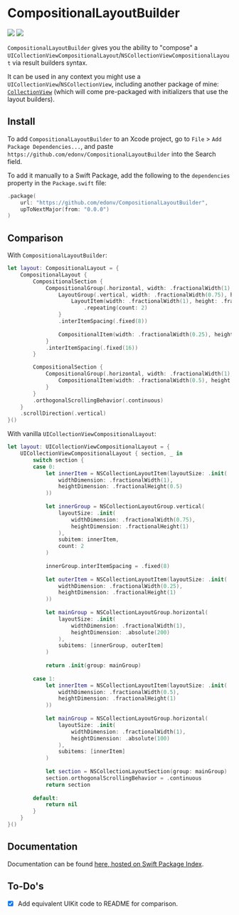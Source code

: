 # CompositionalLayoutBuilder

[![](https://img.shields.io/endpoint?url=https%3A%2F%2Fswiftpackageindex.com%2Fapi%2Fpackages%2Fedonv%2FCompositionalLayoutBuilder%2Fbadge%3Ftype%3Dswift-versions)](https://swiftpackageindex.com/edonv/CompositionalLayoutBuilder)
[![](https://img.shields.io/endpoint?url=https%3A%2F%2Fswiftpackageindex.com%2Fapi%2Fpackages%2Fedonv%2FCompositionalLayoutBuilder%2Fbadge%3Ftype%3Dplatforms)](https://swiftpackageindex.com/edonv/CompositionalLayoutBuilder)

`CompositionalLayoutBuilder` gives you the ability to "compose" a `UICollectionViewCompositionalLayout`/`NSCollectionViewCompositionalLayout` via result builders syntax.

It can be used in any context you might use a `UICollectionView`/`NSCollectionView`, including another package of mine: [`CollectionView`](https://github.com/edonv/CollectionView) (which will come pre-packaged with initializers that use the layout builders).

## Install

To add `CompositionalLayoutBuilder` to an Xcode project, go to `File` > `Add Package Dependencies...`, and paste `https://github.com/edonv/CompositionalLayoutBuilder` into the Search field.

To add it manually to a Swift Package, add the following to the `dependencies` property in the `Package.swift` file:

```swift
.package(
    url: "https://github.com/edonv/CompositionalLayoutBuilder",
    upToNextMajor(from: "0.0.0")
)
```

## Comparison

With `CompositionalLayoutBuilder`:

```swift
let layout: CompositionalLayout = {
    CompositionalLayout {
        CompositionalSection {
            CompositionalGroup(.horizontal, width: .fractionalWidth(1), height: .absolute(200)) {
                LayoutGroup(.vertical, width: .fractionalWidth(0.75), height: .fractionalHeight(1)) {
                    LayoutItem(width: .fractionalWidth(1), height: .fractionalHeight(0.5))
                        .repeating(count: 2)
                }
                .interItemSpacing(.fixed(8))
                
                CompositionalItem(width: .fractionalWidth(0.25), height: .fractionalHeight(1))
            }
            .interItemSpacing(.fixed(16))
        }

        CompositionalSection {
            CompositionalGroup(.horizontal, width: .fractionalWidth(1), height: .absolute(100)) {
                CompositionalItem(width: .fractionalWidth(0.5), height: .fractionalHeight(1))
            }
        }
        .orthogonalScrollingBehavior(.continuous)
    }
    .scrollDirection(.vertical)
}()
```

With vanilla `UICollectionViewCompositionalLayout`:

```swift
let layout: UICollectionViewCompositionalLayout = {
    UICollectionViewCompositionalLayout { section, _ in
        switch section {
        case 0:
            let innerItem = NSCollectionLayoutItem(layoutSize: .init(
                widthDimension: .fractionalWidth(1),
                heightDimension: .fractionalHeight(0.5)
            ))
            
            let innerGroup = NSCollectionLayoutGroup.vertical(
                layoutSize: .init(
                    widthDimension: .fractionalWidth(0.75),
                    heightDimension: .fractionalHeight(1)
                ),
                subitem: innerItem,
                count: 2
            )
            
            innerGroup.interItemSpacing = .fixed(8)
            
            let outerItem = NSCollectionLayoutItem(layoutSize: .init(
                widthDimension: .fractionalWidth(0.25),
                heightDimension: .fractionalHeight(1)
            ))
            
            let mainGroup = NSCollectionLayoutGroup.horizontal(
                layoutSize: .init(
                    widthDimension: .fractionalWidth(1),
                    heightDimension: .absolute(200)
                ),
                subitems: [innerGroup, outerItem]
            )
            
            return .init(group: mainGroup)
            
        case 1:
            let innerItem = NSCollectionLayoutItem(layoutSize: .init(
                widthDimension: .fractionalWidth(0.5),
                heightDimension: .fractionalHeight(1)
            ))
            
            let mainGroup = NSCollectionLayoutGroup.horizontal(
                layoutSize: .init(
                    widthDimension: .fractionalWidth(1),
                    heightDimension: .absolute(100)
                ),
                subitems: [innerItem]
            )
            
            let section = NSCollectionLayoutSection(group: mainGroup)
            section.orthogonalScrollingBehavior = .continuous
            return section
            
        default:
            return nil
        }
    }
}()
```

## Documentation

Documentation can be found [here, hosted on Swift Package Index](https://swiftpackageindex.com/edonv/CompositionalLayoutBuilder//documentation/compositionallayoutbuilder).

## To-Do's

- [x] Add equivalent UIKit code to README for comparison.
